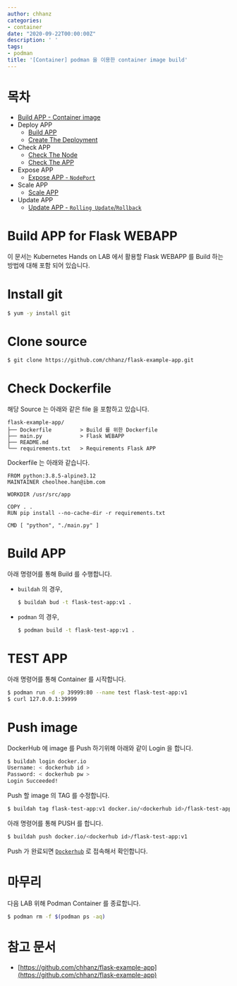 ```yaml
---
author: chhanz
categories:
- container
date: "2020-09-22T00:00:00Z"
description: ' '
tags:
- podman
title: '[Container] podman 을 이용한 container image build'
---
```

# 목차
+ [Build APP - Container image](/container/2020/09/21/buildah/)   
+ Deploy APP
    + [Build APP](/container/2020/09/22/podman-build-flask-example-app/)   
    + [Create The Deployment](/kubernetes/2020/09/23/create-deployment/)   
+ Check APP
    + [Check The Node](/kubernetes/2020/09/24/check-the-node/)   
    + [Check The APP](/kubernetes/2020/09/24/check-the-app/)   
+ Expose APP   
    + [Expose APP - `NodePort`](/kubernetes/2020/09/25/expose-app/)   
+ Scale APP   
    + [Scale APP](/kubernetes/2020/09/27/scale-app/)   
+ Update APP
    + [Update APP - `Rolling Update`/`Rollback`](/kubernetes/2020/09/28/update-app/)   
      
# Build APP for Flask WEBAPP
이 문서는 Kubernetes Hands on LAB 에서 활용할 Flask WEBAPP 를 Build 하는 방법에 대해 포함 되어 있습니다.   
   
# Install git
```bash
$ yum -y install git
```
   
# Clone source 
```bash
$ git clone https://github.com/chhanz/flask-example-app.git
```
   
# Check Dockerfile
해당 Source 는 아래와 같은 file 을 포함하고 있습니다.   
```console
flask-example-app/
├── Dockerfile         > Build 를 위한 Dockerfile
├── main.py            > Flask WEBAPP
├── README.md
└── requirements.txt   > Requirements Flask APP 
```
   
Dockerfile 는 아래와 같습니다.   
```docker
FROM python:3.8.5-alpine3.12
MAINTAINER cheolhee.han@ibm.com

WORKDIR /usr/src/app

COPY . .
RUN pip install --no-cache-dir -r requirements.txt

CMD [ "python", "./main.py" ]
```
   
# Build APP
아래 명령어를 통해 Build 를 수행합니다.    
- `buildah` 의 경우,
    ```bash
    $ buildah bud -t flask-test-app:v1 .
    ```
   
- `podman` 의 경우,
    ```bash
    $ podman build -t flask-test-app:v1 .
    ```
     
# TEST APP 
아래 명령어를 통해 Container 를 시작합니다.   
```bash
$ podman run -d -p 39999:80 --name test flask-test-app:v1
$ curl 127.0.0.1:39999
```
    
# Push image
DockerHub 에 image 를 Push 하기위해 아래와 같이 Login 을 합니다.   
```bash
$ buildah login docker.io
Username: < dockerhub id >
Password: < dockerhub pw >
Login Succeeded!
```
   
Push 할 image 의 TAG 를 수정합니다.   
```bash
$ buildah tag flask-test-app:v1 docker.io/<dockerhub id>/flask-test-app:v1
```
   
아래 명령어를 통해 PUSH 를 합니다.   
```bash
$ buildah push docker.io/<dockerhub id>/flask-test-app:v1
```
Push 가 완료되면 [`Dockerhub`](https://hub.docker.com/) 로 접속해서 확인합니다.   
   
# 마무리
다음 LAB 위해 Podman Container 를 종료합니다.   
```bash
$ podman rm -f $(podman ps -aq)
```
   
# 참고 문서
* [https://github.com/chhanz/flask-example-app](https://github.com/chhanz/flask-example-app)   
